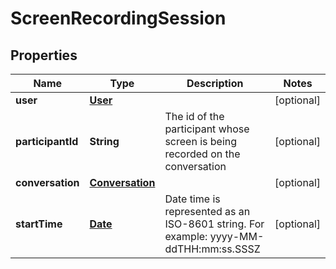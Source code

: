 
# ScreenRecordingSession

## Properties
Name | Type | Description | Notes
------------ | ------------- | ------------- | -------------
**user** | [**User**](User.md) |  |  [optional]
**participantId** | **String** | The id of the participant whose screen is being recorded on the conversation |  [optional]
**conversation** | [**Conversation**](Conversation.md) |  |  [optional]
**startTime** | [**Date**](Date.md) | Date time is represented as an ISO-8601 string. For example: yyyy-MM-ddTHH:mm:ss.SSSZ |  [optional]



